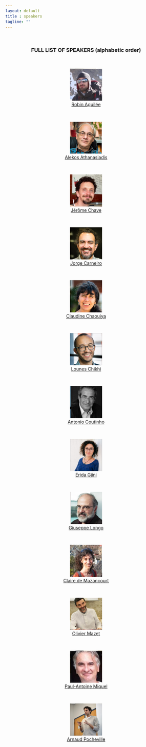 ```yaml
---
layout: default
title : speakers
tagline: ""
---
```


<br/>

<div align="center">
<h3> FULL LIST OF SPEAKERS (alphabetic order)</h3>

<br/>

<p>
<a href="https://sites.google.com/site/robinaguilee/"><img src="./Robin_Aguilee.png"></a><br/>
<a href="https://sites.google.com/site/robinaguilee/">Robin Aguilée</a>
</p>

<br/>

<p>
<a href="http://www.igc.gulbenkian.pt/aathanasiadis"><img src="./Alekos_Athanasiadis.png"></a><br/>
<a href="http://www.igc.gulbenkian.pt/aathanasiadis">Alekos Athanasiadis</a>
</p>
<br/>

<p>
<a href="http://chave.ups-tlse.fr/"><img src="./Jerome_Chave.png"></a><br/>
<a href="http://chave.ups-tlse.fr/">Jérôme Chave</a>
</p>

<br/>

<p>
<a href="http://www.igc.gulbenkian.pt/jcarneiro"><img src="./Jorge_Carneiro.png"></a><br/>
<a href="http://www.igc.gulbenkian.pt/jcarneiro">Jorge Carneiro</a>
</p>

<br/>

<p>
<a href="http://www.igc.gulbenkian.pt/cchaouiya"><img src="./Claudine_Chaouiya.png"></a><br/>
<a href="http://www.igc.gulbenkian.pt/cchaouiya">Claudine Chaouiya</a>
</p>

<br/>

<p>
<a href="http://www.igc.gulbenkian.pt/lchikhi"><img src="./Lounes_Chikhi.png"></a><br/>
<a href="http://www.igc.gulbenkian.pt/lchikhi">Lounes Chikhi</a>
</p>
<br/>

<p>
<a href="http://pages.igc.gulbenkian.pt/pgcd/en/people/one/id/4"><img src="./Antonio_Coutinho.png"></a><br/>
<a href="http://pages.igc.gulbenkian.pt/pgcd/en/people/one/id/4">Antonio Coutinho</a>
</p>

<br/>

<p>
<a href="http://www.igc.gulbenkian.pt/egjini"><img src="./Erida_Gjini.png"></a><br/>
<a href="http://www.igc.gulbenkian.pt/egjini">Erida Gjini</a>
</p>

<br/>

<p>
<a href="https://www.di.ens.fr/users/longo/"><img src="./Giuseppe_LONGO.png"></a><br/>
<a href="https://www.di.ens.fr/users/longo/">Giuseppe Longo</a>
</p>

<br/>

<p>
<a href="http://www.ecoex-moulis.cnrs.fr/spip.php?article144&lang=en"><img src="./Claire_de_Mazancourt.png"></a><br/>
<a href="http://www.ecoex-moulis.cnrs.fr/spip.php?article144&lang=en">Claire de Mazancourt</a>
</p>

<br/>

<p>
<a href="https://www.math.univ-toulouse.fr/~omazet/"><img src="./Olivier_Mazet.png"></a><br/>
<a href="https://www.math.univ-toulouse.fr/~omazet/">Olivier Mazet</a>
</p>

<br/>

<p>
<a href="https://www.researchgate.net/profile/Miquel_Paul_Antoine2"><img src="./Paul-Antoine_Miquel.png"></a><br/>
<a href="https://www.researchgate.net/profile/Miquel_Paul_Antoine2">Paul-Antoine Miquel</a>
</p>

<br/>

<p>
<a href="https://arnaud.pocheville.science/"><img src="./Arnaud_Pocheville.png"></a><br/>
<a href="https://arnaud.pocheville.science/">Arnaud Pocheville</a>
</p>

</div>

<br/>  
